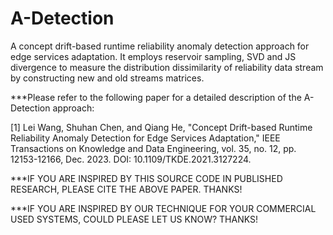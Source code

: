 # A-Detection
A concept drift-based runtime reliability anomaly detection approach for edge services adaptation. It employs reservoir sampling, SVD and JS divergence to measure the distribution dissimilarity of reliability data stream by constructing new and old streams matrices.

***Please refer to the following paper for a detailed description of the A-Detection approach:

[1] Lei Wang, Shuhan Chen, and Qiang He, "Concept Drift-based Runtime Reliability Anomaly Detection for Edge Services Adaptation," IEEE Transactions on Knowledge and Data Engineering, vol. 35, no. 12, pp. 12153-12166, Dec. 2023. DOI: 10.1109/TKDE.2021.3127224. 

***IF YOU ARE INSPIRED BY THIS SOURCE CODE IN PUBLISHED RESEARCH, PLEASE CITE THE ABOVE PAPER. THANKS!

***IF YOU ARE INSPIRED BY OUR TECHNIQUE FOR YOUR COMMERCIAL USED SYSTEMS, COULD PLEASE LET US KNOW? THANKS!
